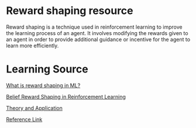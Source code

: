 # Reward shaping resource
Reward shaping is a technique used in reinforcement learning to improve the learning process of an agent. It involves modifying the rewards given to an agent in order to provide additional guidance or incentive for the agent to learn more efficiently.

# Learning Source
[What is reward shaping in ML?](https://openreview.net/forum?id=W7HvKO1erY)

[Belief Reward Shaping in Reinforcement Learning](https://ojs.aaai.org/index.php/AAAI/article/view/11741)

[Theory and Application ](https://www.ideals.illinois.edu/items/10802)

[Reference Link](https://crossminds.ai/video/learning-to-utilize-shaping-rewards-a-new-approach-of-reward-shaping-606fe26bf43a7f2f827c0093/)